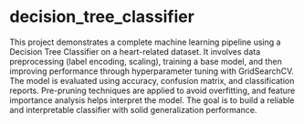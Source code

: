 # decision_tree_classifier
This project demonstrates a complete machine learning pipeline using a Decision Tree Classifier on a heart-related dataset. It involves data preprocessing (label encoding, scaling), training a base model, and then improving performance through hyperparameter tuning with GridSearchCV. The model is evaluated using accuracy, confusion matrix, and classification reports. Pre-pruning techniques are applied to avoid overfitting, and feature importance analysis helps interpret the model. The goal is to build a reliable and interpretable classifier with solid generalization performance.
